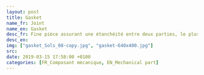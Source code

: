 ```yaml
---
layout: post
title: Gasket
name_fr: Joint
name_en: Gasket
desc_fr: Fine pièce assurant une étanchéité entre deux parties, le plus souvent creuses.
desc_en: 
img: ["gasket_Sols_08-copy.jpg", "gasket-640x400.jpg"]
src: 
date: 2019-03-15 17:58:00 +0100
categories: [FR_Composant mécanique, EN_Mechanical part]
---
```

